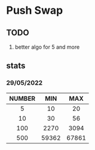 # Push Swap

## TODO

1. better algo for 5 and more

## stats

### 29/05/2022

|NUMBER|MIN  |MAX  |
|:----:|:---:|:---:|
|5     |10   |20   |
|10    |30   |56   |
|100   |2270 |3094 |
|500   |59362|67861|
